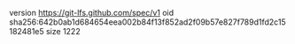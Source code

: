 version https://git-lfs.github.com/spec/v1
oid sha256:642b0ab1d684654eea002b84f13f852ad2f09b57e827f789d1fd2c15182481e5
size 1222
